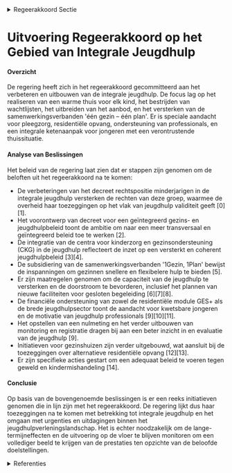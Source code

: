 

<details>
        <summary>Regeerakkoord Sectie </summary>
        <p>1.2.1.5 Integrale jeugdhulp Elk kind heeft recht op een warme thuis waarin het veilig kan opgroeien, zich hechten en voorbereiden op een volwassen leven. Wanneer het kan, moet een kind thuis kunnen opgroeien met de nodige ondersteu-ning. De uitdagingen in het jeugdhulpland-schap blijven groot. In de afgelopen regeerpe-riode is extra geïnvesteerd, maar toch blijven de wachtlijsten een realiteit. We blijven dus investeren in rechtstreeks toegankelijke jeugdhulp zoals ambulante hulp en hulp aan huis, zodat de toegang tot de rechtstreekse hulpverlening verzekerd wordt. De samenwerkingsverbanden één gezin – één plan hebben als doel laagdrempelige, sneller inzetbare en beter afgestemde hulp aan kinderen, jongeren en gezinnen te bieden en dit via één gezinsplan. Momenteel zijn er vijftien samenwerkingsverbanden opgestart. We willen dit aanbod verder uitbouwen en gebiedsdekkend maken voor heel Vlaanderen. We breiden de kindreflex uit naar andere sectoren. Wanneer blijkt dat de opvoedingssituatie verontrustend is, mogen we niet aarzelen en moeten jongeren tijdelijk of permanent uit huis geplaatst worden. Bij uithuisplaat-sing is pleegzorg het eerste alternatief. We investeren in het niet-rechtstreeks toegan-kelijk aanbod. Daarnaast investeren we in alternatieve residentiële opvang zoals gezinshuizen, na evaluatie van het lopende proefproject. Binnen het integrale jeugdhul-plandschap maken we daarvoor een module gezinshuizen beschikbaar die professionele dag- en nachtopvang moge-lijk maakt in een warme thuiscontext. We bieden extra ondersteuning voor klein-schalige leefgroepen met inwonende ouders en onderzoeken, naar Nederlands voorbeeld, ook de mogelijkheid van een gezamenlijke uithuisplaatsing (ouders en kinderen). We verzekeren de zorg voor het personeel dat in de residentiële jeugdhulp werkt en waken erover dat er voldoende mensen gemotiveerd en gekwalificeerd zijn om in de jeugdhulp te werken. We investeren in de capaciteit van de jeugdhulp voor kwetsbare jongeren en in kleinere leefgroepen in residentiële voorzie-ningen. Daarnaast voorzien we een evalu-atie van het decreet Integrale Jeugdhulp en het achterliggende financieringssysteem. Op basis van de aanbevelingen van de lopende evaluatie van het decreet integrale jeugdhulp en het longitudinale onderzoek in de jeugdhulp installeren we een nulme-ting, dit naar analogie van de al opgestarte nulmeting in het kader van het decreet jeugddelinquentierecht. Aansluitend bouwen we hiertoe de unieke registratie en de indicatoren van het longitudinale onderzoek verder uit binnen e-Youth. In het jeugdhulpverleningslandschap wordt er blijvend ingezet op gespecialiseerde opvang en integrale begeleiding van slacht-offers van tienerpooiers maar ook voor opvang van niet-begeleide minderjarige vluchtelingen die het slachtoffer zijn van mensenhandel. De hulpverlening ontwikkelt bovendien een aanklampend zorgbeleid ten aanzien van zwangere vrouwen en moeders met een verslavingsproblematiek. Dit kan door te werken met een systeem van ondertoezicht-stelling zoals in Nederland met gezins-voogden die de (aanstaande) moeders begeleiden en proberen hun levensstijl positief te beïnvloeden. Bovendien wordt er ook in samenwerking met het federale niveau getracht om de gedwongen opname mogelijk te maken. Wanneer er sprake is van delinquent gedrag, mede als gevolg van een verontrus-tende thuissituatie, voorzien we in een integrale ketenaanpak. Hiervoor treden we in overleg met o.a. de minister bevoegd voor Justitie en Handhaving, Onderwijs, Binnenlands Bestuur, enzovoort. De uitrol van het nieuwe jeugddelinquentie-recht zal verlopen in nauwe samenwerking met de minister bevoegd voor Justitie en Handhaving. De minister van Welzijn staat in voor de financiering, de erkenning en het toezicht op de private en publieke organi-saties die zowel het noodzakelijke aanbod binnen de integrale jeugdhulp als in het kader van het jeugddelinquentierecht organiseren. Daarbij behoort de organisatie van bijkomende plaatsen binnen de private beveiligende opvang, de gesloten oriëntatie en begeleiding in de gemeenschapsinstel-lingen waarvan de renovatie en de geplande uitbreiding wordt voortgezet We sluiten het Vlaams detentiecentrum in Tongeren deze regeerperiode. De capaciteit hiervan wordt elders ondergebracht. Er worden plaatsen gecreëerd in een gesloten afdeling van de jeugdpsychiatrische dienst in overleg met de federale overheid. Wanneer er sprake is van delinquent gedrag, mede als gevolg van een verontrustende thuissituatie, moet de organisatie van het aanbod in de jeugdhulp en bijkomende maatregelen een keten-aanpak met casusoverleg en gedeeld beroepsgeheim mogelijk maken. Bijzondere aandacht gaat uit naar de afstemming met de integrale jeugdhulp in functie van een naadloze aanpak en de overgang van minderjarigheid naar meerderjarigheid zodat een adequate opvolging van de jongvolwassene gewaarborgd blijft. Aangezien de internaten onderwijs meer en meer geplaatste jongeren opvangen, bekijken we samen met de internaten MPI GO! en de IPO’s wat hun rol is in het welzijnslandschap in samenspraak met het beleidsdomein Onderwijs. We werken verder aan een gericht beleid om geweld, misbruik en kindermishandeling tegen te gaan. We zetten de strijd tegen grensoverschrijdend gedrag onverminderd verder. Samen met de beleidsdomeinen justitie, onderwijs, cultuur, jeugd, sport en media bevestigen we het engagement om duurzaam werk te maken van beleidsacties die zowel de fysieke, psychische als seksuele integriteit beschermen. We werken daarbij verder op basis van het actieplan integriteit en hebben aandacht voor kwaliteitsbevor-dering, sensibilisering, preventie en een adequaat en gepast reactiebeleid. We zorgen tevens voor een snelle operationali-sering van de verruimde werking van de ‘Erkennings- en bemiddelingscommissie voor slachtoffers van historisch misbruik’. We brengen de expertise van de ondersteu-ningscentra jeugdzorg en de vertrouwens-centra kindermishandeling samen tot één gemandateerde voorziening die 24/7 bereikbaar is als duidelijk aanspreekpunt bij maatschappelijke verontrusting. De doelgroep van jongvolwassenen verdient bijzondere aandacht. Innovatieve vormen van wonen en de afstemming met volwassenhulp zijn daarbij prioriteiten, alsook de mogelijkheid tot verplichte verderzetting van de hulpverlening. We blijven aandacht hebben voor de afstemming van de Vlaamse integrale jeugdhulp en de federaal geregelde kinder- en jeugdpsychiatrie, in navolging van het goedgekeurde beleid inzake geestelijke gezondheidszorg bij kinderen en jongeren. Tenslotte versoepelen we waar mogelijk de voorwaarden om plaatsen te creëren voor jongeren met extreme gedrags- en emoti-onele problemen (GES+). We maken een intersectoraal gelijk speelveld om deze plaatsen te realiseren en te financieren. </p>
        </details> 

# Uitvoering Regeerakkoord op het Gebied van Integrale Jeugdhulp

#### Overzicht
De regering heeft zich in het regeerakkoord gecommitteerd aan het verbeteren en uitbouwen van de integrale jeugdhulp. De focus lag op het realiseren van een warme thuis voor elk kind, het bestrijden van wachtlijsten, het uitbreiden van het aanbod, en het versterken van de samenwerkingsverbanden 'één gezin – één plan'. Er is speciale aandacht voor pleegzorg, residentiële opvang, ondersteuning van professionals, en een integrale ketenaanpak voor jongeren met een verontrustende thuissituatie.

#### Analyse van Beslissingen
Het beleid van de regering laat zien dat er stappen zijn genomen om de beloften uit het regeerakkoord na te komen:

- De verbeteringen van het decreet rechtspositie minderjarigen in de integrale jeugdhulp versterken de rechten van deze groep, waarmee de overheid haar toezeggingen op het vlak van jeugdhulp validiteit geeft \[0\]\[1\].
- Het voorontwerp van decreet voor een geïntegreerd gezins- en jeugdhulpbeleid toont de ambitie om naar een meer transversaal en geïntegreerd beleid toe te werken \[2\].
- De integratie van de centra voor kinderzorg en gezinsondersteuning (CKG) in de jeugdhulp reflecteert de inzet op een versterkt en coherent jeugdhulpbeleid \[3\]\[4\].
- De subsidiering van de samenwerkingsverbanden '1Gezin, 1Plan' bewijst de inspanningen om gezinnen snellere en flexibelere hulp te bieden \[5\].
- Er zijn maatregelen genomen om de capaciteit van de jeugdhulp te versterken en de doorstroom te bevorderen, inclusief het plannen van nieuwe faciliteiten voor gesloten begeleiding \[6\]\[7\]\[8\].
- De financiële ondersteuning van zowel de residentiële module GES+ als de brede jeugdhulpsector toont de aandacht voor kwetsbare jongeren en de motivatie van jeugdhulp professionals \[9\]\[10\]\[11\].
- Het opstellen van een nulmeting en het verder uitbouwen van monitoring en registratie dragen bij aan een beter inzicht in en evaluatie van de jeugdhulp \[9\].
- Initiatieven voor gezinshuizen zijn verder uitgebouwd, wat aansluit bij de toezeggingen over alternatieve residentiële opvang \[12\]\[13\].
- Er zijn specifieke acties gestart om een adequaat beleid te voeren tegen geweld en kindermishandeling \[14\].

#### Conclusie
Op basis van de bovengenoemde beslissingen is er een reeks initiatieven genomen die in lijn zijn met het regeerakkoord. De regering lijkt dus haar toezeggingen na te komen met betrekking tot integrale jeugdhulp en het omgaan met urgenties en uitdagingen binnen het jeugdhulpverleningslandschap. Het is echter noodzakelijk om de lange-termijneffecten en de uitvoering op de vloer te blijven monitoren om een vollediger beeld te krijgen van de prestaties ten opzichte van de beloofde doelstellingen.

<details>
        <summary> Referenties</summary>
        **[\[0\]](http://themis.vlaanderen.be/id/nieuwsbericht/652657317FDB1A5D078286CA)** : **(2023-10-13)** Wijziging decreet rechtspositie minderjarige in de integrale jeugdhulp Voorontwerp van decreet tot wijziging van het decreet van 7 mei 2004 betreffende de rechtspositie van de minderjarige in de integ... 

**[\[1\]](http://themis.vlaanderen.be/id/nieuwsbericht/6476F4278E8235823F6B8A56)** : **(2023-06-02)** Wijziging decreet rechtspositie minderjarige in de integrale jeugdhulp Voorontwerp van decreet tot wijziging van het decreet van 7 mei 2004 betreffende de rechtspositie van de minderjarige in de integ... 

**[\[2\]](http://themis.vlaanderen.be/id/nieuwsbericht/65533B6F8265E66451D4C870)** : **(2023-11-17)** Organisatie geïntegreerd gezins- en jeugdhulpbeleid: voorontwerp van decreet Voorontwerp van decreet over de organisatie van een geïntegreerd gezins- en jeugdhulpbeleid  De Vlaamse Regering hecht haar... 

**[\[3\]](http://themis.vlaanderen.be/id/nieuwsbericht/6538C8B59DAB6626D11E5468)** : **(2023-10-27)** Integratie van de centra voor kinderzorg en gezinsondersteuning (CKG) in de jeugdhulp: wijzigingsbesluit Ontwerpbesluit van de Vlaamse Regering tot wijziging van het besluit van de Vlaamse Regering va... 

**[\[4\]](http://themis.vlaanderen.be/id/nieuwsbericht/64EDA2963605E1AC863BD529)** : **(2023-08-31)** Integratie van de centra voor kinderzorg en gezinsondersteuning (CKG) in de jeugdhulp: wijzigingsbesluit Voorontwerp van besluit van de Vlaamse Regering tot wijziging van het besluit van de Vlaamse Re... 

**[\[5\]](http://themis.vlaanderen.be/id/nieuwsbericht/654B46419DAB6626D11E622F)** : **(2023-11-10)** Crisis- en investeringsplan jeugdhulpverlening: subsidies samenwerkingsverbanden ‘1Gezin, 1Plan’ Ontwerpbesluit van de Vlaamse Regering tot toekenning van projectmiddelen aan de samenwerkingsverbanden... 

**[\[6\]](http://themis.vlaanderen.be/id/nieuwsbrief-info/623AF5776BB7B593CFC18DB6)** : **(2022-03-25)** Inwerkingtreding van de gesloten oriëntatie en de gesloten begeleiding in de gemeenschapsinstellingen Ontwerpdecreet tot wijziging van de wet van 8 april 1965 betreffende de jeugdbescherming, het decr... 

**[\[7\]](http://themis.vlaanderen.be/id/nieuwsbrief-info/61B85033364ED90009000ED5)** : **(2021-12-17)** Inwerkingtreding van de gesloten oriëntatie en de gesloten begeleiding in de gemeenschapsinstellingen Voorontwerp van decreet tot wijziging van de wet van 8 april 1965 betreffende de jeugdbescherming,... 

**[\[8\]](http://themis.vlaanderen.be/id/nieuwsbrief-info/62A2067294D257C352466304)** : **(2022-06-10)** Inwerkingtreding van de gesloten oriëntatie en de gesloten begeleiding in de gemeenschapsinstellingen Ontwerpdecreet tot wijziging van de wet van 8 april 1965 betreffende de jeugdbescherming, het decr... 

**[\[9\]]** : **(2020-06-12)** Evaluatie van het decreet van 12 juli 2013 betreffende de integrale jeugdhulp 

**[\[10\]](http://themis.vlaanderen.be/id/resource/2a5fc5e0-4925-11ec-94bb-99a9d1e168fe)** : **(2021-02-05)** Jeugdhulp: verhoging subsidie residentiële module GES+, efficiëntiewinsten subsidies en uitvoering VIA5-akkoord Ontwerpbesluit van de Vlaamse Regering tot wijziging van het besluit van de Vlaamse rege... 

**[\[11\]](http://themis.vlaanderen.be/id/resource/2aa7fd00-4926-11ec-94bb-99a9d1e168fe)** : **(2020-12-11)** Jeugdhulp: verhoging subsidie residentiële module GES+, efficiëntiewinsten subsidies en uitvoering VIA5 Voorontwerp van besluit van de Vlaamse Regering tot wijziging van het besluit van de Vlaamse reg... 

**[\[12\]](http://themis.vlaanderen.be/id/nieuwsbericht/6512DCE93605E1AC863C02CD)** : **(2023-09-29)** Wijzigingsbesluit erkenningsvoorwaarden en subsidienormen voorzieningen jeugdhulp: introductie gezinshuizen en uitvoering VIA6 Voorontwerp van besluit van de Vlaamse Regering tot wijziging van het bes... 

**[\[13\]](http://themis.vlaanderen.be/id/nieuwsbericht/65533E728265E66451D4C89B)** : **(2023-11-17)** Wijzigingsbesluit erkenningsvoorwaarden en subsidienormen voorzieningen jeugdhulp: introductie gezinshuizen en uitvoering VIA6 Ontwerpbesluit van de Vlaamse Regering tot wijziging van het besluit van ... 

**[\[14\]](http://themis.vlaanderen.be/id/resource/d8fe2810-4927-11ec-94bb-99a9d1e168fe)** : **(2020-07-17)** Wijzigingsdecreet integrale jeugdhulp: leeftijd voor plaatsing in pleeggezin Bekrachtiging en afkondiging van het decreet tot wijziging van artikel 48 van het decreet van 12 juli 2013 betreffende de i... 
        </details> 

